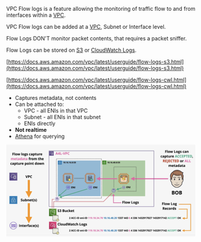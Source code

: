 VPC Flow logs is a feature allowing the monitoring of traffic flow to and from interfaces within a [VPC](VPC.md).

VPC Flow logs can be added at a [VPC](VPC.md), Subnet or Interface level.

Flow Logs DON'T monitor packet contents, that requires a packet sniffer.

Flow Logs can be stored on [S3](../../Storage/S3/S3.md) or [CloudWatch Logs](../../Messages-Logs/CW/CloudWatch%20Logs.md).

[https://docs.aws.amazon.com/vpc/latest/userguide/flow-logs-s3.html](https://docs.aws.amazon.com/vpc/latest/userguide/flow-logs-s3.html)

[https://docs.aws.amazon.com/vpc/latest/userguide/flow-logs-cwl.html](https://docs.aws.amazon.com/vpc/latest/userguide/flow-logs-cwl.html)

- Captures metadata, not contents
- Can be attached to:
	- VPC - all ENIs in that VPC
	- Subnet - all ENIs in that subnet
	- ENIs directly
- **Not realtime**
- [Athena](../../Database/Athena.md) for querying

![Pasted image 20250522200947.png](_atts/Pasted%20image%2020250522200947.png)